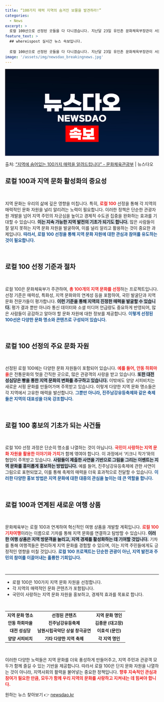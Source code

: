 ```yaml
---
title: “100가지 매력 지역의 숨겨진 보물을 발견하라!”
categories:
  - News
excerpt: >
  로컬 100선으로 선정된 곳들을 다 다니겠습니다. 지난달 23일 유인촌 문화체육부장관이 서울 중구 다동 한국…
feature_text: >
  ## whereispost 실시간 뉴스 속보입니다.

  로컬 100선으로 선정된 곳들을 다 다니겠습니다. 지난달 23일 유인촌 문화체육부장관이 서울 중구 다동 한국…
image: '/assets/img/newsdao_breakingnews.jpg'
---
```


![뉴스다오 속보](/assets/img/newsdao_breakingnews.jpg)

<p>출처: <a href="https://newsdao.kr/2814" rel="dofollow">“지역에 숨어있는 100가지 매력을 알려드립니다” - 문화체육관광부</a> | 뉴스다오</p>

<h2 data-ke-size="size26">로컬 100과 지역 문화 활성화의 중요성</h2>

<p data-ke-size="size16">&nbsp;</p>

지역 문화는 우리의 삶에 깊은 영향을 미칩니다. 특히, <b><span style="color: #ee2323;">로컬 100</span></b> 선정을 통해 각 지역의 매력적인 문화 자원을 널리 알리려는 노력이 필요합니다. 이러한 정책은 단순한 관광자원 개발을 넘어 지역 주민의 자긍심을 높이고 경제적 수도권 집중을 완화하는 효과를 기대할 수 있습니다. <b><span style="background-color: #21538527;">이는 지속 가능한 지역 발전의 기초가 되기도 합니다.</span></b> 많은 사람들이 잘 알지 못하는 지역 문화 자원을 발굴하여, 이를 널리 알리고 활용하는 것이 중요한 과제입니다. <b><span style="color: #1a5490;">따라서, 로컬 100 선정을 통해 지역 문화 자원에 대한 관심과 참여를 유도하는 것이 필요합니다.</span></b>

<p data-ke-size="size16">&nbsp;</p>

<h2 data-ke-size="size26">로컬 100 선정 기준과 절차</h2>

<p data-ke-size="size16">&nbsp;</p>

로컬 100은 문화체육부가 주관하여, <b><span style="color: #ee2323;">총 100개의 지역 문화를 선정</span></b>하는 프로젝트입니다. 선정 기준은 매력성, 특화성, 지역 문화와의 연계성 등을 포함하여, 국민 발굴단과 지역 문화 전문가들이 평가합니다. <b><span style="background-color: #21538527;">이런 기준을 통해 지역의 진정한 매력을 발굴할 수 있습니다.</span></b> 평가 결과 뿐만 아니라 통신 데이터와 소셜 미디어 언급량도 중요하게 반영되어, 많은 사람들이 공감하고 알아야 할 문화 자원에 대한 정보를 제공합니다. <b><span style="color: #1a5490;">이렇게 선정된 100선은 다양한 문화 명소와 콘텐츠로 구성되어 있습니다.</span></b>

<p data-ke-size="size16">&nbsp;</p>

<h2 data-ke-size="size26">로컬 100 선정의 주요 문화 자원</h2>

<p data-ke-size="size16">&nbsp;</p>

선정된 로컬 100에는 다양한 문화 자원들이 포함되어 있습니다. <b><span style="color: #ee2323;">예를 들어, 안동 하회마을</span></b>은 전통문화의 멋을 간직한 곳으로, 많은 관광객의 사랑을 받고 있습니다. <b><span style="background-color: #21538527;">또한 대전 성심당은 빵을 통한 지역 문화의 변화를 추구하고 있습니다.</span></b> 이밖에도 양양 서피비치는 새로운 서핑 문화를 만들어가며 주목받고 있습니다. 이렇게 다양한 지역 문화 명소들은 각 지역에서 고유한 매력을 발산합니다. <b><span style="color: #1a5490;">그뿐만 아니라, 진주남강유등축제와 같은 축제들은 지역의 대표성을 더욱 강조합니다.</span></b>

<p data-ke-size="size16">&nbsp;</p>

<h2 data-ke-size="size26">로컬 100 홍보의 기초가 되는 사건들</h2>

<p data-ke-size="size16">&nbsp;</p>

로컬 100 선정 과정은 단순히 명소를 나열하는 것이 아닙니다. <b><span style="color: #ee2323;">국민이 사랑하는 지역 문화 자원을 활용한 이야기와 가치</span></b>가 함께 엮여야 합니다. 이 과정에서 ‘키크니 작가’와의 협업이 주목받고 있습니다. <b><span style="background-color: #21538527;">사람들이 제출한 사연을 기반으로 그림을 그리는 이벤트는 지역 문화를 흥미롭게 홍보하는 방법입니다.</span></b> 예를 들어, 진주남강유등축제에 관한 사연이 그림으로 표현되었고, 이를 통해 축제의 매력을 더욱 효과적으로 전달할 수 있습니다. <b><span style="color: #1a5490;">이러한 다양한 홍보 방법은 지역 문화에 대한 대중의 관심을 높이는 데 큰 역할을 합니다.</span></b>

<p data-ke-size="size16">&nbsp;</p>

<h2 data-ke-size="size26">로컬 100과 연계된 새로운 여행 상품</h2>

<p data-ke-size="size16">&nbsp;</p>

문화체육부는 로컬 100과 연계하여 혁신적인 여행 상품을 개발할 계획입니다. <b><span style="color: #ee2323;">로컬 100 기차여행</span></b>이라는 이름으로 기차를 통해 지역 문화를 연결하고 탐방할 수 있습니다. <b><span style="background-color: #21538527;">이러한 여행 상품은 지역 방문객을 늘리고, 지역 경제를 활성화하는 데 기여할 것입니다.</span></b> 기차를 통해 여행객들은 편리하게 지역 문화를 경험할 수 있으며, 이는 지역 주민들에게도 긍정적인 영향을 미칠 것입니다. <b><span style="color: #1a5490;">로컬 100 프로젝트는 단순한 관광이 아닌, 지역 발전과 주민의 참여를 이끌어내는 훌륭한 기회입니다.</span></b>

<p data-ke-size="size16">&nbsp;</p>

<hr>

<ul>
    <li>로컬 100은 100가지 지역 문화 자원을 선정합니다.</li>
    <li>각 지역의 매력적인 문화 콘텐츠가 포함됩니다.</li>
    <li>국민이 사랑하는 지역 문화 자원을 홍보하고, 경제적 효과를 목표로 합니다.</li>
</ul>

<p data-ke-size="size16">&nbsp;</p>

<table style="width: 100%;">
    <tr>
        <td style="text-align: center; height: 17px;"><b>지역 문화 명소</b></td>
        <td style="text-align: center; height: 17px;"><b>선정된 콘텐츠</b></td>
        <td style="text-align: center; height: 17px;"><b>지역 문화 명인</b></td>
    </tr>
    <tr>
        <td style="text-align: center; height: 17px;"><b>안동 하회마을</b></td>
        <td style="text-align: center; height: 17px;"><b>진주남강유등축제</b></td>
        <td style="text-align: center; height: 17px;"><b>김종문 (대고장)</b></td>
    </tr>
    <tr>
        <td style="text-align: center; height: 17px;"><b>대전 성심당</b></td>
        <td style="text-align: center; height: 17px;"><b>남원시립국악단 상설 창극공연</b></td>
        <td style="text-align: center; height: 17px;"><b>이효석 (문인)</b></td>
    </tr>
    <tr>
        <td style="text-align: center; height: 17px;"><b>양양 서피비치</b></td>
        <td style="text-align: center; height: 17px;"><b>기타 다양한 지역 축제</b></td>
        <td style="text-align: center; height: 17px;"><b>각 지역 명인</b></td>
    </tr>
</table>

<p data-ke-size="size16">&nbsp;</p>

이러한 다양한 노력들은 지역 문화를 더욱 풍성하게 만들어주고, 지역 주민과 관광객 모두가 함께 즐길 수 있는 기반을 제공합니다. 따라서 로컬 100은 단지 문화 자원을 나열하는 것이 아니라, 지역사회의 활력을 불어넣는 중요한 정책입니다. <b><span style="color: #ee2323;">향후 지속적인 관심과 참여가 필요한 만큼, 모두가 함께 우리 지역의 문화를 사랑하고 지켜내는 데 힘써야 합니다.</span></b> 

원하는 뉴스 찾아보기 👉 <a href="https://newsdao.kr" rel="dofollow">newsdao.kr</a>


